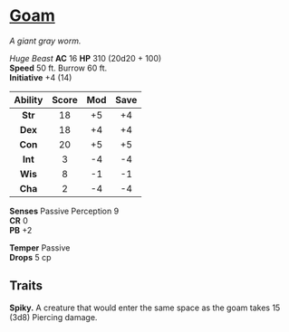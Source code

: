 # [Goam](https://hollowknight.wiki/w/Goam)

*A giant gray worm.*

*Huge Beast*
**AC** 16
**HP** 310 (20d20 + 100)  
**Speed** 50 ft. Burrow 60 ft.  
**Initiative** +4 (14)  

| Ability | Score | Mod | Save |
|:-------:|:-----:|:---:|:----:|
| **Str** | 18    | +5  | +4   |
| **Dex** | 18    | +4  | +4   |
| **Con** | 20    | +5  | +5   |
| **Int** | 3     | -4  | -4   |
| **Wis** | 8     | -1  | -1   |
| **Cha** | 2     | -4  | -4   |

**Senses** Passive Perception 9  
**CR** 0  
**PB** +2  

**Temper** Passive  
**Drops** 5 cp  

## Traits

**Spiky.** A creature that would enter the same space as the goam takes 15 (3d8) Piercing damage.
